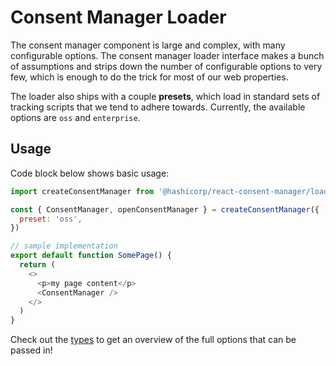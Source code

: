# Consent Manager Loader

The consent manager component is large and complex, with many configurable options. The consent manager loader interface makes a bunch of assumptions and strips down the number of configurable options to very few, which is enough to do the trick for most of our web properties.

The loader also ships with a couple **presets**, which load in standard sets of tracking scripts that we tend to adhere towards. Currently, the available options are `oss` and `enterprise`.

## Usage

Code block below shows basic usage:

```js
import createConsentManager from '@hashicorp/react-consent-manager/loader'

const { ConsentManager, openConsentManager } = createConsentManager({
  preset: 'oss',
})

// sample implementation
export default function SomePage() {
  return (
    <>
      <p>my page content</p>
      <ConsentManager />
    </>
  )
}
```

Check out the [types](types.ts) to get an overview of the full options that can be passed in!
